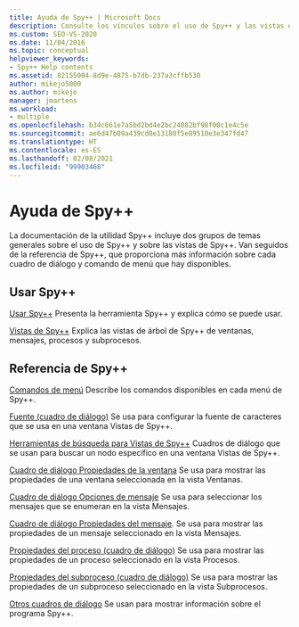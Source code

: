 ```yaml
---
title: Ayuda de Spy++ | Microsoft Docs
description: Consulte los vínculos sobre el uso de Spy++ y las vistas de esta herramienta. Consulte los vínculos de referencia que proporcionan detalles sobre cada comando de menú y cuadro de diálogo de Spy++ disponibles.
ms.custom: SEO-VS-2020
ms.date: 11/04/2016
ms.topic: conceptual
helpviewer_keywords:
- Spy++ Help contents
ms.assetid: 82155004-8d9e-4875-b7db-237a3cffb530
author: mikejo5000
ms.author: mikejo
manager: jmartens
ms.workload:
- multiple
ms.openlocfilehash: b34c661e7a5bd2bd4e2bc24882bf98f00c1e4c5e
ms.sourcegitcommit: ae6d47b09a439cd0e13180f5e89510e3e347fd47
ms.translationtype: HT
ms.contentlocale: es-ES
ms.lasthandoff: 02/08/2021
ms.locfileid: "99903468"
---
```

# <a name="spy-help"></a>Ayuda de Spy++
La documentación de la utilidad Spy++ incluye dos grupos de temas generales sobre el uso de Spy++ y sobre las vistas de Spy++. Van seguidos de la referencia de Spy++, que proporciona más información sobre cada cuadro de diálogo y comando de menú que hay disponibles.

## <a name="using-spy"></a>Usar Spy++
 [Usar Spy++](../debugger/using-spy-increment.md) Presenta la herramienta Spy++ y explica cómo se puede usar.

 [Vistas de Spy++](../debugger/spy-increment-views.md) Explica las vistas de árbol de Spy++ de ventanas, mensajes, procesos y subprocesos.

## <a name="spy-reference"></a>Referencia de Spy++
 [Comandos de menú](../debugger/menu-commands.md) Describe los comandos disponibles en cada menú de Spy++.

 [Fuente (cuadro de diálogo)](../debugger/font-dialog-box-microsoft-spy-increment-help.md) Se usa para configurar la fuente de caracteres que se usa en una ventana Vistas de Spy++.

 [Herramientas de búsqueda para Vistas de Spy++](../debugger/search-tools-for-spy-increment-views.md) Cuadros de diálogo que se usan para buscar un nodo específico en una ventana Vistas de Spy++.

 [Cuadro de diálogo Propiedades de la ventana](../debugger/window-properties-dialog-box.md) Se usa para mostrar las propiedades de una ventana seleccionada en la vista Ventanas.

 [Cuadro de diálogo Opciones de mensaje](../debugger/message-options-dialog-box.md) Se usa para seleccionar los mensajes que se enumeran en la vista Mensajes.

 [Cuadro de diálogo Propiedades del mensaje](../debugger/message-properties-dialog-box.md). Se usa para mostrar las propiedades de un mensaje seleccionado en la vista Mensajes.

 [Propiedades del proceso (cuadro de diálogo)](../debugger/process-properties-dialog-box.md) Se usa para mostrar las propiedades de un proceso seleccionado en la vista Procesos.

 [Propiedades del subproceso (cuadro de diálogo)](../debugger/thread-properties-dialog-box.md) Se usa para mostrar las propiedades de un subproceso seleccionado en la vista Subprocesos.

 [Otros cuadros de diálogo](../debugger/other-dialog-boxes.md) Se usan para mostrar información sobre el programa Spy++.